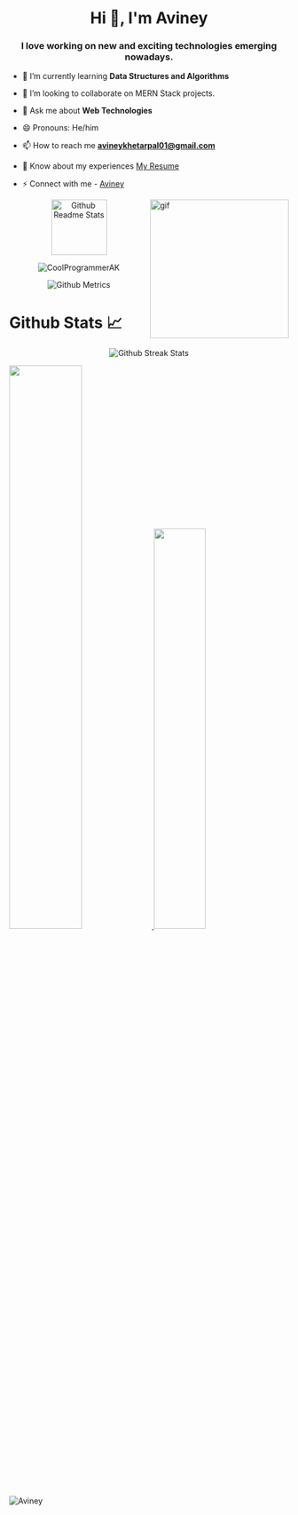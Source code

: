 
<h1 align="center">Hi 👋, I'm Aviney</h1>

<h3 align="center">I love working on new and exciting technologies emerging nowadays. </h3>

- 🌱 I’m currently learning **Data Structures and Algorithms**

- 👯 I’m looking to collaborate on MERN Stack projects.

-  💬 Ask me about **Web Technologies**

-  😄 Pronouns: He/him

- 📫 How to reach me **avineykhetarpal01@gmail.com**

- 📄 Know about my experiences [My Resume](https://drive.google.com/file/d/19LniAsCCV9G8TEoSDCyEea3_p3dni3Da/view?usp=sharing)

- ⚡ Connect with me - [Aviney](https://www.linkedin.com/in/aviney-khetarpal-6906591b6/)


<img align="right" width="250px" src="https://media.giphy.com/media/p4NLw3I4U0idi/giphy.gif" alt="gif">



<p align="center">
 <img width="100px" src="https://res.cloudinary.com/anuraghazra/image/upload/v1594908242/logo_ccswme.svg" align="center" alt="Github Readme Stats" />
</p>
<p align="center"> <img src="https://komarev.com/ghpvc/?username=CoolProgrammerAK" alt="CoolProgrammerAK"/> </p> 

<!--![](https://komarev.com/ghpvc/?username=CoolProgrammerAK)-->

<p align="center">
  
<img src="https://metrics.lecoq.io/CoolProgrammerAK" alt="Github Metrics">
  
  
</p>

#  Github Stats 📈
<p align="center">
  
<img src="https://github-readme-streak-stats.herokuapp.com/?user=CoolProgrammerAK" alt="Github Streak Stats">
  
  
</p>
<a href="https://github.com/CoolProgrammerAK">
    <img src="https://github-readme-stats.vercel.app/api?username=CoolProgrammerAK&count_private=true&show_icons=true&hide_border=true"
                    width="51%" />
</a>
<a href="https://github.com/CoolProgrammerAK?tab=repositories">
  <img src="https://github-readme-stats.vercel.app/api/top-langs/?username=CoolProgrammerAK&layout=compact&langs_count=10&hide_border=true"
                    width="43%" />
</a>

<br><br>
![Aviney](https://activity-graph.herokuapp.com/graph?username=CoolProgrammerAK&theme=react-dark&show_icons=true&count_private=true&area=true&hide_border=true)
<!--<img src="https://activity-graph.herokuapp.com/graph?username=Chaitanya31612&show_icons=true&count_private=true&area=true&hide_border=true" /> -->

